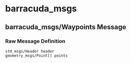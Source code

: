 # barracuda_msgs

## barracuda_msgs/Waypoints Message

### Raw Message Definition

```ros
std_msgs/Header header
geometry_msgs/Point[] points
```
